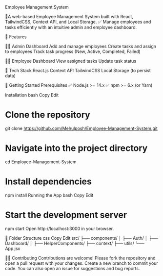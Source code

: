  Employee Management System
 
🚀A web-based Employee Management System built with React, TailwindCSS, Context API, and Local Storage.
✅ Manage employees and tasks efficiently with an intuitive admin and employee dashboard.


📌 Features

🧑‍💼 Admin Dashboard
 Add and manage employees
 Create tasks and assign to employees
 Track task progress (New, Active, Completed, Failed)

👨‍💻 Employee Dashboard
 View assigned tasks
 Update task status

🌙 Tech Stack
 React.js
 Context API
 TailwindCSS
 Local Storage (to persist data)

🚀 Getting Started
Prerequisites
✅ Node.js >= 14.x
✅ npm >= 6.x (or Yarn)

Installation
bash
Copy
Edit

# Clone the repository
git clone https://github.com/Mehulposh/Employee-Management-System.git

# Navigate into the project directory
cd Employee-Management-System

# Install dependencies
npm install
Running the App
bash
Copy
Edit

# Start the development server
npm start
Open http://localhost:3000 in your browser.

📁 Folder Structure
css
Copy
Edit
src/
├── components/
│   ├── Auth/
│   ├── Dashboard/
│   ├── HelperComponents/
├── context/
├── utils/
└── App.jsx



🧑‍💻 Contributing
Contributions are welcome!
Please fork the repository and open a pull request with your changes.
Create a new branch to commit your code.
You can also open an issue for suggestions and bug reports.
